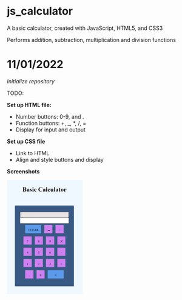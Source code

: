 # js_calculator

A basic calculator, created with JavaScript, HTML5, and CSS3

Performs addition, subtraction, multiplication and division functions

# 11/01/2022

*Initialize repository*

TODO:

**Set up HTML file:**
- Number buttons: 0-9, and .
- Function buttons: +, _, *, /, =
- Display for input and output

**Set up CSS file**
- Link to HTML
- Align and style buttons and display

**Screenshots**

<img src="screenshots/calculator_1.png" alt="ss1" height="300">